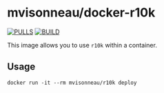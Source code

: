 # mvisonneau/docker-r10k


[![PULLS](https://img.shields.io/docker/pulls/mvisonneau/r10k.svg)](https://hub.docker.com/r/mvisonneau/r10k)
[![BUILD](https://img.shields.io/travis/mvisonneau/docker-r10k/master.svg)](https://travis-ci.org/mvisonneau/docker-r10k)

This image allows you to use `r10k` within a container.

## Usage

```
docker run -it --rm mvisonneau/r10k deploy
```
